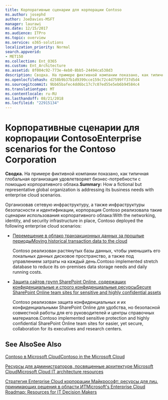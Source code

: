 ```yaml
---
title: Корпоративные сценарии для корпорации Contoso
ms.author: josephd
author: JoeDavies-MSFT
manager: laurawi
ms.date: 12/15/2017
ms.audience: ITPro
ms.topic: overview
ms.service: o365-solutions
localization_priority: Normal
search.appverid:
- MET150
ms.collection: Ent_O365
ms.custom: Ent_Architecture
ms.assetid: 8f004c92-773e-4eb0-8bb5-24494ca538d3
description: Сводка. На примере фиктивной компании показано, как типичная глобальная организация удовлетворяет бизнес-потребности с помощью корпоративного облака.
ms.openlocfilehash: d258b9b37b1d9399cce159c72c4d7599ff37d5d4
ms.sourcegitcommit: 9bb65bafec4dd6bc17c7c07ed55e5eb6b94584c4
ms.translationtype: MT
ms.contentlocale: ru-RU
ms.lasthandoff: 08/21/2018
ms.locfileid: "22915134"
---
```

# <a name="enterprise-scenarios-for-the-contoso-corporation"></a><span data-ttu-id="71419-103">Корпоративные сценарии для корпорации Contoso</span><span class="sxs-lookup"><span data-stu-id="71419-103">Enterprise scenarios for the Contoso Corporation</span></span>

 <span data-ttu-id="71419-104">**Сводка.** На примере фиктивной компании показано, как типичная глобальная организация удовлетворяет бизнес-потребности с помощью корпоративного облака.</span><span class="sxs-lookup"><span data-stu-id="71419-104">**Summary:** How a fictional but representative global organization is addressing its business needs with enterprise cloud scenarios.</span></span>
  
<span data-ttu-id="71419-105">Организовав сетевую инфраструктуру, а также инфраструктуры безопасности и идентификации, корпорация Contoso реализовала такие сценарии использования корпоративного облака:</span><span class="sxs-lookup"><span data-stu-id="71419-105">With the networking, identity, and security infrastructure in place, Contoso deployed the following enterprise cloud scenarios:</span></span>
  
- [<span data-ttu-id="71419-106">Перемещение в облако транзакционных данных за прошлые периоды</span><span class="sxs-lookup"><span data-stu-id="71419-106">Moving historical transaction data to the cloud</span></span>](moving-historical-transaction-data-to-the-cloud.md)
    
    <span data-ttu-id="71419-107">Contoso реализован растянутых базы данных, чтобы уменьшить его локальных данных дисковое пространство, а также под управлением затраты на каждый день.</span><span class="sxs-lookup"><span data-stu-id="71419-107">Contoso implemented stretch database to reduce its on-premises data storage needs and daily running costs.</span></span>
    
- [<span data-ttu-id="71419-108">Защита сайтов групп SharePoint Online, содержащих конфиденциальные и строго конфиденциальные ресурсы</span><span class="sxs-lookup"><span data-stu-id="71419-108">Secure SharePoint Online team sites for sensitive and highly confidential assets</span></span>](secure-sharepoint-online-team-sites-for-sensitive-and-highly-confidential-assets.md)
    
    <span data-ttu-id="71419-109">Contoso реализован защита конфиденциальных и их конфиденциальными SharePoint Online для удобства, но безопасной совместной работы для его руководителей и центры справочных материалов.</span><span class="sxs-lookup"><span data-stu-id="71419-109">Contoso implemented sensitive protection and highly confidential SharePoint Online team sites for easier, yet secure, collaboration for its executives and research centers.</span></span>
    
## <a name="see-also"></a><span data-ttu-id="71419-110">See Also</span><span class="sxs-lookup"><span data-stu-id="71419-110">See Also</span></span>

[<span data-ttu-id="71419-111">Contoso в Microsoft Cloud</span><span class="sxs-lookup"><span data-stu-id="71419-111">Contoso in the Microsoft Cloud</span></span>](contoso-in-the-microsoft-cloud.md)
  
[<span data-ttu-id="71419-112">Ресурсы для администраторов, посвященные архитектуре Microsoft Cloud</span><span class="sxs-lookup"><span data-stu-id="71419-112">Microsoft Cloud IT architecture resources</span></span>](microsoft-cloud-it-architecture-resources.md)

[<span data-ttu-id="71419-113">Стратегия Enterprise Cloud корпорации Майкрософт: ресурсы для лиц, принимающих решения в области ИТ</span><span class="sxs-lookup"><span data-stu-id="71419-113">Microsoft's Enterprise Cloud Roadmap: Resources for IT Decision Makers</span></span>](https://sway.com/FJ2xsyWtkJc2taRD)




